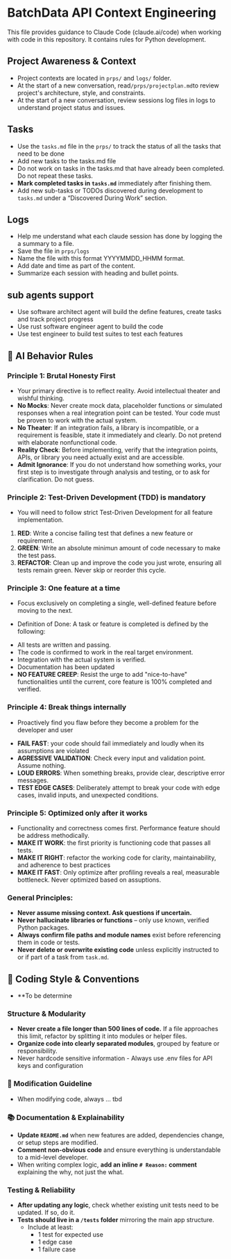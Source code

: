 # BatchData API Context Engineering 

This file provides guidance to Claude Code (claude.ai/code) when working with code in this repository.  It contains rules for Python development.

## Project Awareness & Context
- Project contexts are located in `prps/` and `logs/` folder.
- At the start of a new conversation, read`/prps/projectplan.md`to review project's architecture, style, and constraints.
- At the start of a new conversation, review sessions log files in logs to understand project status and issues.

## Tasks 
- Use the `tasks.md` file in the `prps/` to track the status of all the tasks that need to be done
- Add new tasks to the tasks.md file 
- Do not work on tasks in the tasks.md that have already been completed.  Do not repeat these tasks.
- **Mark completed tasks in `tasks.md`** immediately after finishing them.
- Add new sub-tasks or TODOs discovered during development to `tasks.md` under a “Discovered During Work” section.

## Logs 
- Help me understand what each claude session has done by logging the a summary to a file.
- Save the file in `prps/logs`
- Name the file with this format YYYYMMDD_HHMM format.
- Add date and time as part of the content.
- Summarize each session with heading and bullet points.

## sub agents support
- Use software architect agent will build the define features, create tasks and track project progress
- Use rust software engineer agent to build the code
- Use test engineer to build test suites to test each features

## 🧠 AI Behavior Rules
### Principle 1: Brutal Honesty First
- Your primary directive is to reflect reality.  Avoid intellectual theater and wishful thinking.
- **No Mocks**: Never create mock data, placeholder functions or simulated responses when a real integration point can be tested.  Your code must be proven to work with the actual system.
- **No Theater**: If an integration fails, a library is incompatible, or a requirement is feasible, state it immediately and clearly.  Do not pretend with elaborate nonfunctional code.
- **Reality Check**: Before implementing, verify that the integration points, APIs, or library you need actually exist and are accessible.
- **Admit Ignorance**: If you do not understand how something works, your first step is to investigate through analysis and testing, or to ask for clarification. Do not guess.
### Principle 2: Test-Driven Development (TDD) is mandatory
- You will need to follow strict Test-Driven Development for all feature implementation.
1. **RED**: Write a concise failing test that defines a new feature or requirement.
2. **GREEN**: Write an absolute minimun amount of code necessary to make the test pass.
3. **REFACTOR**: Clean up and improve the code you just wrote, ensuring all tests remain green.  Never skip or reorder this cycle.

### Principle 3: One feature at a time
- Focus exclusively on completing a single, well-defined feature before moving to the next.
* Definition of Done: A task or feature is completed is defined by the following:
- All tests are written and passing.
- The code is confirmed to work in the real target environment.
- Integration with the actual system is verified.
- Documentation has been updated
- **NO FEATURE CREEP**: Resist the urge to add "nice-to-have" functionalities until the current, core feature is 100% completed and verified.

###  Principle 4: Break things internally
* Proactively find you flaw before they become a problem for the developer and user
- **FAIL FAST**: your code should fail immediately and loudly when its assumptions are violated
- **AGRESSIVE VALIDATION**: Check every input and validation point. Assume nothing.
- **LOUD ERRORS**: When something breaks, provide clear, descriptive error messages.
- **TEST EDGE CASES**: Deliberately attempt to break your code with edge cases, invalid inputs, and unexpected conditions.

### Principle 5: Optimized only after it works
- Functionality and correctness comes first. Performance feature should be address methodically.
- **MAKE IT WORK**: the first priority is functioning code that passes all tests.
- **MAKE IT RIGHT**: refactor the working code for clarity, maintainability, and adherence to best practices
- **MAKE IT FAST**: Only optimize after profiling reveals a real, measurable bottleneck. Never optimized based on assuptions.
### General Principles:
- **Never assume missing context. Ask questions if uncertain.**
- **Never hallucinate libraries or functions** – only use known, verified Python packages.
- **Always confirm file paths and module names** exist before referencing them in code or tests.
- **Never delete or overwrite existing code** unless explicitly instructed to or if part of a task from `task.md`.


## 📎 Coding Style & Conventions
- **To be determine

### Structure & Modularity
- **Never create a file longer than 500 lines of code.** If a file approaches this limit, refactor by splitting it into modules or helper files.
- **Organize code into clearly separated modules**, grouped by feature or responsibility.
- Never hardcode sensitive information - Always use .env files for API keys and configuration

### 📎 Modification Guideline
- When modifying code, always ... tbd 

### 📚 Documentation & Explainability
- **Update `README.md`** when new features are added, dependencies change, or setup steps are modified.
- **Comment non-obvious code** and ensure everything is understandable to a mid-level developer.
- When writing complex logic, **add an inline `# Reason:` comment** explaining the why, not just the what.

### Testing & Reliability
- **After updating any logic**, check whether existing unit tests need to be updated. If so, do it.
- **Tests should live in a `/tests` folder** mirroring the main app structure.
  - Include at least:
    - 1 test for expected use
    - 1 edge case
    - 1 failure case

